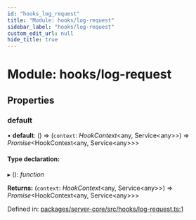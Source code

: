 ```yaml
---
id: "hooks_log_request"
title: "Module: hooks/log-request"
sidebar_label: "hooks/log-request"
custom_edit_url: null
hide_title: true
---
```


# Module: hooks/log-request

## Properties

### default

• **default**: () => (`context`: *HookContext*<any, Service<any\>\>) => *Promise*<HookContext<any, Service<any\>\>\>

#### Type declaration:

▸ (): *function*

**Returns:** (`context`: *HookContext*<any, Service<any\>\>) => *Promise*<HookContext<any, Service<any\>\>\>

Defined in: [packages/server-core/src/hooks/log-request.ts:1](https://github.com/xr3ngine/xr3ngine/blob/2d83606b6/packages/server-core/src/hooks/log-request.ts#L1)
